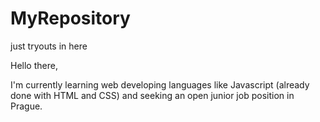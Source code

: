 # MyRepository
just tryouts in here

Hello there,

I'm currently learning web developing languages like Javascript (already done with HTML and CSS) and seeking an open junior job position in Prague.
